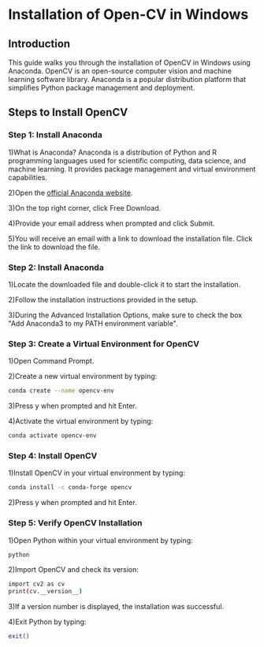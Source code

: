 ﻿# Installation of Open-CV in Windows
## Introduction
This guide walks you through the installation of OpenCV in Windows using Anaconda. OpenCV is an open-source computer vision and machine learning software library. Anaconda is a popular distribution platform that simplifies Python package management and deployment.
## Steps to Install OpenCV
### Step 1: Install Anaconda

1)What is Anaconda? Anaconda is a distribution of Python and R programming languages used for scientific computing, data science, and machine learning. It provides package management and virtual environment capabilities.

2)Open the [official Anaconda website](https://www.anaconda.com/).

3)On the top right corner, click Free Download.

4)Provide your email address when prompted and click Submit.

5)You will receive an email with a link to download the installation file. Click the link to download the file.

### Step 2: Install Anaconda

1)Locate the downloaded file and double-click it to start the installation.

2)Follow the installation instructions provided in the setup.

3)During the Advanced Installation Options, make sure to check the box "Add Anaconda3 to my PATH environment variable".

### Step 3: Create a Virtual Environment for OpenCV
1)Open Command Prompt.

2)Create a new virtual environment by typing:
```bash
conda create --name opencv-env
```

3)Press y when prompted and hit Enter.

4)Activate the virtual environment by typing:
```bash
conda activate opencv-env
```
### Step 4: Install OpenCV

1)Install OpenCV in your virtual environment by typing:

```bash
conda install -c conda-forge opencv
```

2)Press y when prompted and hit Enter.

### Step 5: Verify OpenCV Installation

1)Open Python within your virtual environment by typing:

```bash
python
```

2)Import OpenCV and check its version:

```bash
import cv2 as cv
print(cv.__version__)
```

3)If a version number is displayed, the installation was successful.

4)Exit Python by typing:

```bash
exit()
```













